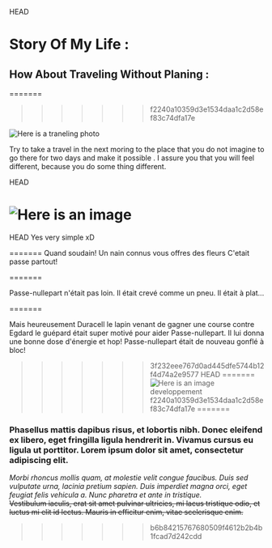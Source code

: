 HEAD
# Story Of My Life :
## How About Traveling Without Planing :
=======
>>>>>>> f2240a10359d3e1534daa1c2d58ef83c74dfa17e

![Here is a traneling photo](https://st-process-production.s3.amazonaws.com/e046bb6c-3dd0-4d92-be54-134802864556/fcf7bcb5-17a4-435f-88dd-3c2ae96a7585.jpg)

Try to take a travel in the next moring to the place that you do not imagine to go there for two days and make it possible .
I assure you that you will feel different, because you do some thing different.

HEAD

![Here is an image](https://www.google.com/url?sa=i&source=images&cd=&ved=2ahUKEwiJsPyUj4fkAhUNzaQKHbGgBw4QjRx6BAgBEAQ&url=https%3A%2F%2Fwww.pinterest.com%2Fpin%2F446982331738600675%2F&psig=AOvVaw3jSPZ974AySj0_OQqYEyhl&ust=1566035537211188)
=======
HEAD
Yes very simple xD

=======
Quand soudain!
Un nain connus vous offres des fleurs
C'etait passe partout!
    
=======

Passe-nullepart n'était pas loin. Il était crevé comme un pneu. Il était à plat...

=======

Mais heureusement Duracell le lapin venant de gagner une course contre Egdard le guépard était super motivé pour aider Passe-nullepart. 
Il lui donna une bonne dose d'énergie et hop! Passe-nullepart était de nouveau gonflé à bloc! 
>>>>>>> 3f232eee767d0ad445dfe5744b12f4d74a2e9577
HEAD
=======
![Here is an image](https://www.google.com/url?sa=i&source=images&cd=&ved=2ahUKEwiJsPyUj4fkAhUNzaQKHbGgBw4QjRx6BAgBEAQ&url=https%3A%2F%2Fwww.pinterest.com%2Fpin%2F446982331738600675%2F&psig=AOvVaw3jSPZ974AySj0_OQqYEyhl&ust=1566035537211188)
developpement
>>>>>>> f2240a10359d3e1534daa1c2d58ef83c74dfa17e
=======

### Phasellus mattis dapibus risus, et lobortis nibh. Donec eleifend ex libero, eget fringilla ligula hendrerit in. Vivamus cursus eu ligula ut porttitor. Lorem ipsum dolor sit amet, consectetur adipiscing elit.  
*Morbi rhoncus mollis quam, at molestie velit congue faucibus. Duis sed vulputate urna, lacinia pretium sapien. Duis imperdiet magna orci, eget feugiat felis vehicula a. Nunc pharetra et ante in tristique.*  
~~Vestibulum iaculis, erat sit amet pulvinar ultricies, mi lacus tristique odio, et luctus mi elit id lectus. Mauris in efficitur enim, vitae scelerisque enim.~~  
>>>>>>> b6b84215767680509f4612b2b4b1fcad7d242cdd
